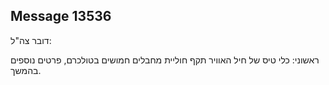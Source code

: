 ## Message 13536

דובר צה"ל:

ראשוני: כלי טיס של חיל האוויר תקף חוליית מחבלים חמושים בטולכרם, פרטים נוספים בהמשך.

